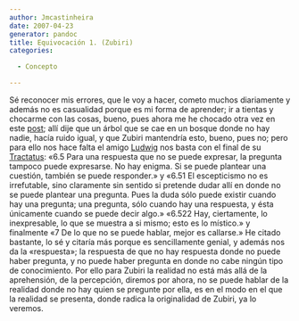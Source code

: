 ```yaml
---
author: Jmcastinheira
date: 2007-04-23
generator: pandoc
title: Equivocación 1. (Zubiri)
categories:

  - Concepto

---
```


Sé reconocer mis errores, que le voy a hacer, cometo muchos diariamente
y además no es casualidad porque es mi forma de aprender; ir a tientas y
chocarme con las cosas, bueno, pues ahora me he chocado otra vez en este
[post](http://lorealenelespejo.blogspot.com/2007/04/seguimos-con-zubiri-introduccin.html);
allí dije que un árbol que se cae en un bosque donde no hay nadie, hacía
ruido igual, y que Zubiri mantendría esto, bueno, pues no; pero para
ello nos hace falta el amigo
[Ludwig](http://es.wikipedia.org/wiki/Ludwig_Wittgenstein) nos basta con
el final de su
[Tractatus](http://www.diegolevis.com.ar/secciones/Infoteca/Tractatuslogico-philosophicus.pdf):
«6.5 Para una respuesta que no se puede expresar, la pregunta tampoco
puede expresarse. No hay enigma. Si se puede plantear una cuestión,
también se puede responder.» y «6.51 El escepticismo no es irrefutable,
sino claramente sin sentido si pretende dudar allí en donde no se puede
plantear una pregunta. Pues la duda sólo puede existir cuando hay una
pregunta; una pregunta, sólo cuando hay una respuesta, y ésta únicamente
cuando se puede decir algo.» «6.522 Hay, ciertamente, lo inexpresable,
lo que se muestra a si mismo; esto es lo místico.» y finalmente «7 De lo
que no se puede hablar, mejor es callarse.» He citado bastante, lo sé y
citaría más porque es sencillamente genial, y además nos da la
«respuesta»; la respuesta de que no hay respuesta donde no puede haber
pregunta, y no puede haber pregunta en donde no cabe ningún tipo de
conocimiento. Por ello para Zubiri la realidad no está más allá de la
aprehensión, de la percepción, diremos por ahora, no se puede hablar de
la realidad donde no hay quien se pregunte por ella, es en el modo en el
que la realidad se presenta, donde radica la originalidad de Zubiri, ya
lo veremos.
